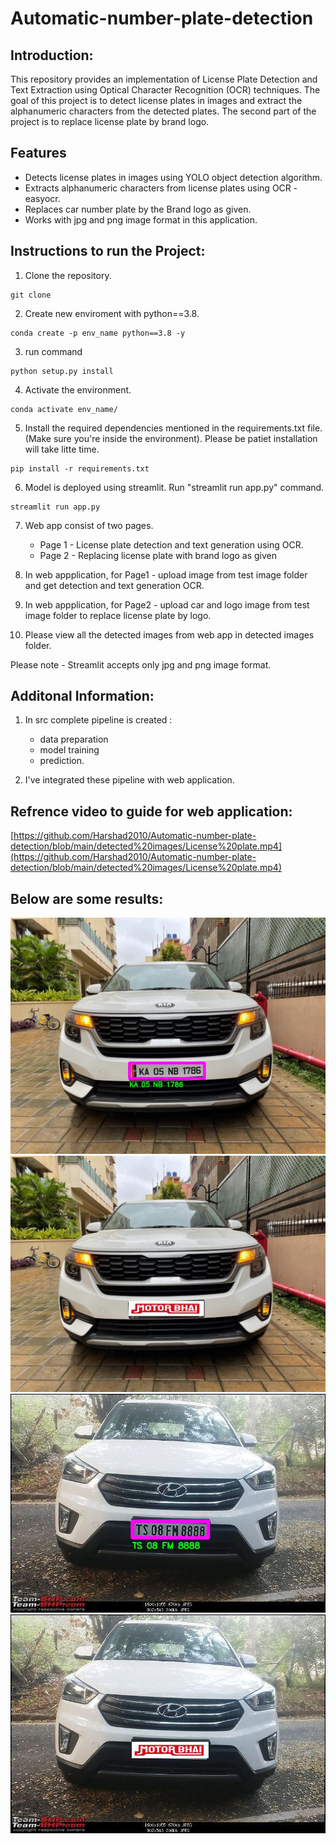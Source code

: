 # Automatic-number-plate-detection 

## Introduction:
This repository provides an implementation of License Plate Detection and Text Extraction using Optical Character Recognition (OCR) techniques. The goal of this project is to detect license plates in images and extract the alphanumeric characters from the detected plates. The second part of the project is to replace license plate by brand logo.

## Features
- Detects license plates in images using YOLO object detection algorithm.
- Extracts alphanumeric characters from license plates using OCR - easyocr.
- Replaces car number plate by the Brand logo as given.
- Works with jpg and png image format in this application.

## Instructions to run the Project:

1. Clone the repository.
```
git clone 
```
2. Create new enviroment with python==3.8.
```
conda create -p env_name python==3.8 -y
```
3. run command
```
python setup.py install
```
4. Activate the environment.
``` 
conda activate env_name/
```
5. Install the required dependencies mentioned in the requirements.txt file. (Make sure you're inside the environment). Please be patiet installation will take litte time.
``` 
pip install -r requirements.txt
```
6. Model is deployed using streamlit. Run "streamlit run app.py" command.
``` 
streamlit run app.py
```
7. Web app consist of two pages.
   - Page 1 - License plate detection and text generation using OCR.
   - Page 2 - Replacing license plate with brand logo as given

8. In web appplication, for Page1 - upload image from test image folder and get detection and text generation OCR.

9. In web appplication, for Page2 - upload car and logo image from test image folder to replace license plate by logo.

10. Please view all the detected images from web app  in detected images folder.

Please note - Streamlit accepts only jpg and png image format.

## Additonal Information:

1. In src complete pipeline is created :
   - data preparation
   - model training 
   - prediction. 
   
2. I've integrated these pipeline with web application.

## Refrence video to guide for web application:

[https://github.com/Harshad2010/Automatic-number-plate-detection/blob/main/detected%20images/License%20plate.mp4](https://github.com/Harshad2010/Automatic-number-plate-detection/blob/main/detected%20images/License%20plate.mp4)

## Below are some results:

<img src = "https://github.com/Harshad2010/Automatic-number-plate-detection/blob/main/detected%20images/4.jpg" alt="MLBC">

<img src = "https://github.com/Harshad2010/Automatic-number-plate-detection/blob/main/detected%20images/4.1.jpg" alt="MLBC">

<img src = "https://github.com/Harshad2010/Automatic-number-plate-detection/blob/main/detected%20images/6.jpg" alt="MLBC">

<img src = "https://github.com/Harshad2010/Automatic-number-plate-detection/blob/main/detected%20images/6.1.jpg" alt="MLBC">

